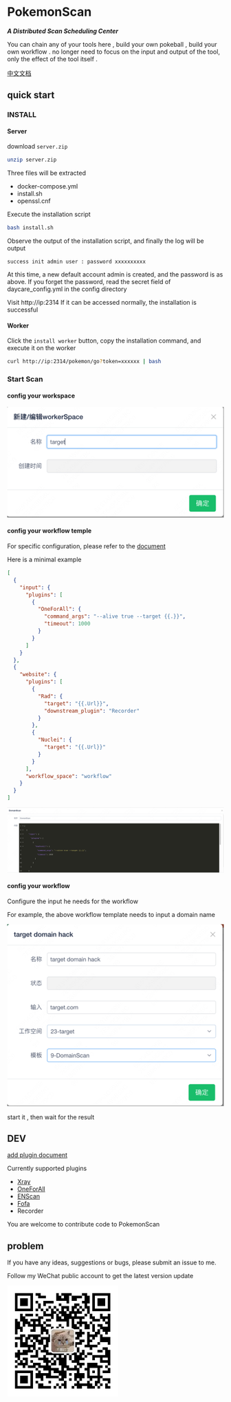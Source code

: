 # PokemonScan

**_A Distributed Scan Scheduling Center_**

You can chain any of your tools here , build your own pokeball , build your own workflow .
no longer need to focus on the input and output of the tool, only the effect of the tool itself .

[中文文档](https://pokemonscan.github.io)

## quick start 

### INSTALL

#### Server 

download `server.zip`

```bash
unzip server.zip
```

Three files will be extracted
- docker-compose.yml
- install.sh
- openssl.cnf

Execute the installation script

```bash
bash install.sh
```

Observe the output of the installation script, and finally the log will be output
```
success init admin user : password xxxxxxxxxx
```

At this time, a new default account admin is created, and the password is as above. If you forget the password, read the secret field of daycare_config.yml in the config directory

Visit http://ip:2314 If it can be accessed normally, the installation is successful

#### Worker

Click the `install worker` button, copy the installation command, and execute it on the worker

```bash
curl http://ip:2314/pokemon/go?token=xxxxxx | bash
```

### Start Scan

#### config your workspace

![new_workspace](doc/img/workspace.png)

#### config your workflow temple

For specific configuration, please refer to the   [document](https://pokemonscan.github.io/#/zh-cn/%E9%85%8D%E7%BD%AE%E8%AF%B4%E6%98%8E/workflow_config)

Here is a minimal example

```json
[
  {
    "input": {
      "plugins": [
        {
          "OneForAll": {
            "command_args": "--alive true --target {{.}}",
            "timeout": 1000
          }
        }
      ]
    }
  },
  {
    "website": {
      "plugins": [
        {
          "Rad": {
            "target": "{{.Url}}",
            "downstream_plugin": "Recorder"
          }
        },
        {
          "Nuclei": {
            "target": "{{.Url}}"
          }
        }
      ],
      "workflow_space": "workflow"
    }
  }
]
```

![new_workflow_tpl](doc/img/workflow-tpl.png)

#### config your workflow 

Configure the input he needs for the workflow

For example, the above workflow template needs to input a domain name

![new_workflow](doc/img/workflow.png)

start it , then wait for the result

## DEV

[add plugin document](https://pokemonscan.github.io/#/zh-cn/%E5%BC%80%E5%8F%91%E6%96%87%E6%A1%A3/plugin)

Currently supported plugins
 
- [Xray](https://github.com/chaitin/xray)
- [OneForAll](https://github.com/shmilylty/OneForAll.git) 
- [ENScan](https://github.com/wgpsec/ENScan_GO)
- [Fofa](https://fofa.info/)
- Recorder

You are welcome to contribute code to PokemonScan

## problem

If you have any ideas, suggestions or bugs, please submit an issue to me.

Follow my WeChat public account to get the latest version update

![wechat_group](doc/img/gz.jpg)
